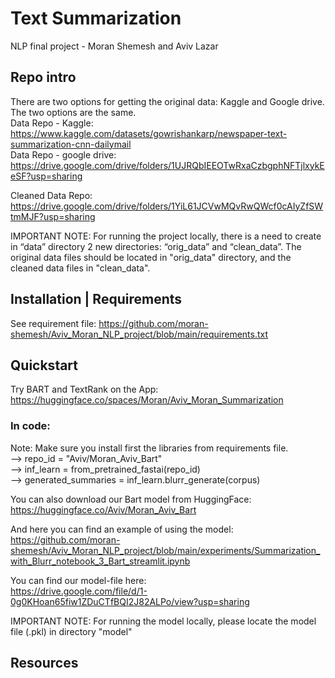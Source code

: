 # Text Summarization
NLP final project - Moran Shemesh and Aviv Lazar

## Repo intro
There are two options for getting the original data: Kaggle and Google drive. The two options are the same. <br>
Data Repo - Kaggle: <br>
https://www.kaggle.com/datasets/gowrishankarp/newspaper-text-summarization-cnn-dailymail <br>
Data Repo - google drive: <br>
https://drive.google.com/drive/folders/1UJRQbIEEOTwRxaCzbgphNFTjlxykEeSF?usp=sharing

Cleaned Data Repo: <br>
https://drive.google.com/drive/folders/1YiL61JCVwMQvRwQWcf0cAIyZfSWtmMJF?usp=sharing

IMPORTANT NOTE: For running the project locally, there is a need to create in “data” directory 2 new directories: “orig_data” and “clean_data”.
The original data files should be located in "orig_data" directory, and the cleaned data files in "clean_data".


## Installation | Requirements
See requirement file:
https://github.com/moran-shemesh/Aviv_Moran_NLP_project/blob/main/requirements.txt

## Quickstart
Try BART and TextRank on the App: <br>
https://huggingface.co/spaces/Moran/Aviv_Moran_Summarization

### In code: 
Note: Make sure you install first the libraries from requirements file. <br>
--> repo_id = "Aviv/Moran_Aviv_Bart" <br>
--> inf_learn = from_pretrained_fastai(repo_id) <br>
--> generated_summaries = inf_learn.blurr_generate(corpus)

You can also download our Bart model from HuggingFace: <br>
https://huggingface.co/Aviv/Moran_Aviv_Bart

And here you can find an example of using the model: <br>
https://github.com/moran-shemesh/Aviv_Moran_NLP_project/blob/main/experiments/Summarization_with_Blurr_notebook_3_Bart_streamlit.ipynb

You can find our model-file here: <br>
https://drive.google.com/file/d/1-0g0KHoan65fiw1ZDuCTfBQI2J82ALPo/view?usp=sharing

IMPORTANT NOTE: For running the model locally, please locate the model file (.pkl) in directory "model"

## Resources

